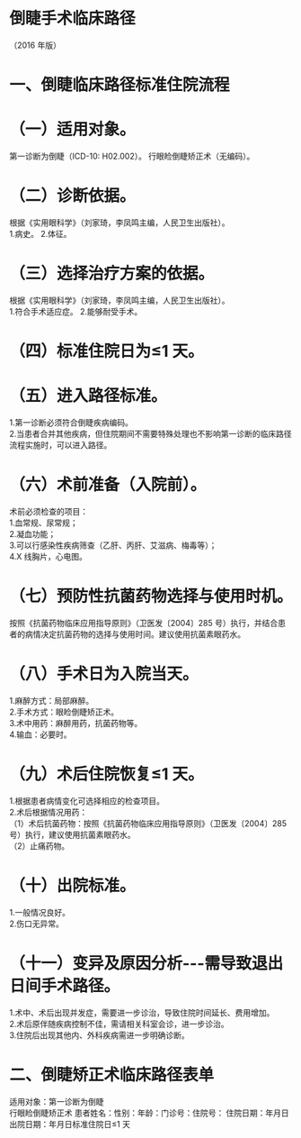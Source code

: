 # 倒睫手术临床路径  
（2016 年版）  
# 一、倒睫临床路径标准住院流程  
# （一）适用对象。  
第一诊断为倒睫（ICD-10: H02.002）。 行眼睑倒睫矫正术（无编码）。  
# （二）诊断依据。  
根据《实用眼科学》（刘家琦，李凤鸣主编，人民卫生出版社）。  
1.病史。 2.体征。  
# （三）选择治疗方案的依据。  
根据《实用眼科学》（刘家琦，李凤鸣主编，人民卫生出版社）。  
1.符合手术适应症。 2.能够耐受手术。  
# （四）标准住院日为≤1 天。  
# （五）进入路径标准。  
1.第一诊断必须符合倒睫疾病编码。  
2.当患者合并其他疾病，但住院期间不需要特殊处理也不影响第一诊断的临床路径流程实施时，可以进入路径。  
# （六）术前准备（入院前）。  
术前必须检查的项目：  
1.血常规、尿常规；  
2.凝血功能；  
3.可以行感染性疾病筛查（乙肝、丙肝、艾滋病、梅毒等）；  
4.X 线胸片，心电图。  
# （七）预防性抗菌药物选择与使用时机。  
按照《抗菌药物临床应用指导原则》（卫医发〔2004〕285 号）执行，并结合患者的病情决定抗菌药物的选择与使用时间。建议使用抗菌素眼药水。  
# （八）手术日为入院当天。  
1.麻醉方式：局部麻醉。  
2.手术方式：眼睑倒睫矫正术。  
3.术中用药：麻醉用药，抗菌药物等。  
4.输血：必要时。  
# （九）术后住院恢复≤1 天。  
1.根据患者病情变化可选择相应的检查项目。  
2.术后根据情况用药：  
（1）术后抗菌药物：按照《抗菌药物临床应用指导原则》（卫医发〔2004〕285 号）执行，建议使用抗菌素眼药水。  
（2）止痛药物。  
# （十）出院标准。  
1.一般情况良好。  
2.伤口无异常。  
# （十一）变异及原因分析---需导致退出日间手术路径。  
1.术中、术后出现并发症，需要进一步诊治，导致住院时间延长、费用增加。  
2.术后原伴随疾病控制不佳，需请相关科室会诊，进一步诊治。  
3.住院后出现其他内、外科疾病需进一步明确诊断。  
# 二、倒睫矫正术临床路径表单  
适用对象：第一诊断为倒睫  
行眼睑倒睫矫正术  患者姓名：性别：年龄：门诊号：住院号： 住院日期：年月日出院日期：年月日标准住院日≤1 天  
